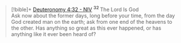 > [!bible]+ [Deuteronomy 4:32 - NIV](https://bolls.life/NIV/5/4/)
>  <sup> **32** </sup>The Lord Is God<br/>Ask now about the former days, long before your time, from the day God created man on the earth; ask from one end of the heavens to the other. Has anything so great as this ever happened, or has anything like it ever been heard of?

